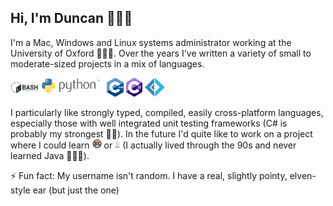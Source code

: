 ## Hi, I'm Duncan 👨🏻‍💻

I'm a Mac, Windows and Linux systems administrator working at the University of
Oxford 👨🏻‍🎓. Over the years I've written a variety of small to moderate-sized projects in a
mix of languages.

<img src=images/full_colored_dark.svg height="30" alt="Bash"> <img src=images/python.svg height="30" alt="Python"> <img src=images/ISO_C%2B%2B_Logo.svg height="30" alt="C++"> <img src=images/Logo_C_sharp.svg height="30" alt="C#"> <img src=images/F_Sharp_logo.svg height="30" alt="F#">

I particularly like strongly typed, compiled, easily cross-platform languages,
especially those with well integrated unit testing frameworks (C# is probably my strongest
👍🏻). In the future I'd quite like to work on a project where I could learn
<img src=images/rust-logo-64x64.png height="15" title="Rust"> or
<img src=images/Java.png height="15" title="Java"> (I actually lived through the
90s and never learned Java 🤷🏻‍♂️).

⚡ Fun fact: My username isn't random. I have a real, slightly pointy, elven-style ear (but just the one)

<!--
**halfelven/halfelven** is a ✨ _special_ ✨ repository because its `README.md`
(this file) appears on your GitHub profile.

Here are some ideas to get you started:

- 🔭 I’m currently working on ...
- 🌱 I’m currently learning ...
- 👯 I’m looking to collaborate on ...
- 🤔 I’m looking for help with ...
- 💬 Ask me about ...
- 📫 How to reach me: ...
- 😄 Pronouns: ...
- ⚡ Fun fact: ...
-->